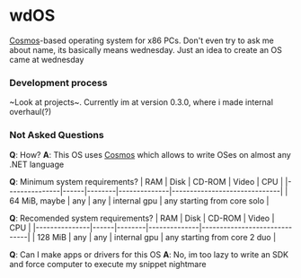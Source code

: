# wdOS
[Cosmos](https://github.com/CosmosOS/Cosmos)-based operating system for x86 PCs. Don't even try to ask me about name, its basically means wednesday. Just an idea to create an OS came at wednesday
### Development process
~Look at projects~. Currently im at version 0.3.0, where i made internal overhaul(?)
### Not Asked Questions
**Q**: How?
**A**: This OS uses [Cosmos](https://github.com/CosmosOS/Cosmos) which allows to write OSes on almost any .NET language

**Q**: Minimum system requirements?
| RAM           | Disk | CD-ROM | Video        | CPU                          |
|---------------|------|--------|--------------|------------------------------|
| 64 MiB, maybe | any  | any    | internal gpu | any starting from core solo  |

**Q**: Recomended system requirements?
| RAM           | Disk | CD-ROM | Video        | CPU                          |
|---------------|------|--------|--------------|------------------------------|
| 128 MiB       | any  | any    | internal gpu | any starting from core 2 duo |

**Q**: Can I make apps or drivers for this OS
**A**: No, im too lazy to write an SDK and force computer to execute my snippet nightmare
